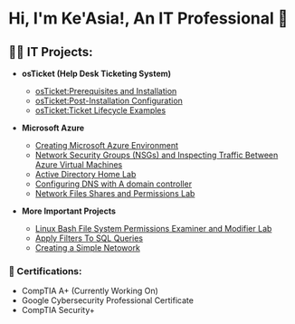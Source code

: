 <h1>Hi, I'm Ke'Asia!, An IT Professional 🌌 </h1>

<h2>👩‍💻 IT Projects:</h2>

- <b> osTicket (Help Desk Ticketing System)</b>
  - [osTicket:Prerequisites and Installation](https://github.com/KeasiaCyber/osTicket-Installation)
  - [osTicket:Post-Installation Configuration](https://github.com/KeasiaCyber/osTicket-Post-Installation)
  - [osTicket:Ticket Lifecycle Examples](https://github.com/KeasiaCyber/Life-Cycle-example)
- <b> Microsoft Azure</b>
  - [Creating Microsoft Azure Environment](https://github.com/KeasiaCyber/creating-microsoft-azure-work-enivorment)
  - [Network Security Groups (NSGs) and Inspecting Traffic Between Azure Virtual Machines](https://github.com/KeasiaCyber/Network-Security-Groups--NSGs--and-Inspecting-Traffic-Between-Azure-Virtual-Machines)
  - [Active Directory Home Lab](https://github.com/KeasiaCyber/ActiveDirectoryLab/tree/main)
  - [Configuring DNS with A domain controller ](https://github.com/KeasiaCyber/dns-config)
  - [Network Files Shares and Permissions Lab](https://github.com/KeasiaCyber/Network-Files-Shares-and-Permissions-Lab)

- <b> More Important Projects</b>
  - [Linux Bash File System Permissions Examiner and Modifier Lab](https://github.com/KeasiaCyber/Manage_File_Permission_With_LinuxLab)
  - [Apply Filters To SQL Queries](https://github.com/KeasiaCyber/SQL_Queries_Lab)
  - [Creating a Simple Netowork](https://github.com/KeasiaCyber/Creating-a-Simple-Network/tree/main)

<h3>📜 Certifications: </h3>

- CompTIA A+ (Currently Working On)
- Google Cybersecurity Professional Certificate
- CompTIA Security+




<!--
**KeasiaCyber/KeasiaCyber** is a ✨ _special_ ✨ repository because its `README.md` (this file) appears on your GitHub profile.

Here are some ideas to get you started:

- 🔭 I’m currently working on ...
- 🌱 I’m currently learning ...
- 👯 I’m looking to collaborate on ...
- 🤔 I’m looking for help with ...
- 💬 Ask me about ...
- 📫 How to reach me: ...
- 😄 Pronouns: ...
- ⚡ Fun fact: ...
-->
